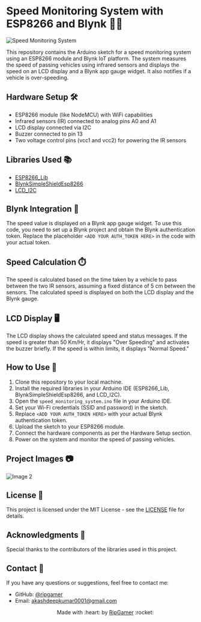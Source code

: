 # Speed Monitoring System with ESP8266 and Blynk 🚗🚀

![Speed Monitoring System](https://lh3.googleusercontent.com/pw/AIL4fc_WZmPgVpkvJWhb5YOk1w4Ti9uRzFZUOn-9p6Ot0oAEqQk2hHEsWXdNRW4_cojOBhaXiDiItx0o6tKzcslzJEvz63xbMlqWt74Yfuw2HnCEznq7FfsUpeo1SS1A3tPnzj34EJKq19bbJhh_x-2vcbg0kCMedPdvFcsN6-cxbzdaT21IdE9bKneGdHDMEjU9udnRi1u1VAYD-8XizJJXxP0O0IC00hKAG3s4L9J4rQF5Jo5NWq2t_9U3mQvMksuLSVYwac0Wb45XAWLIna97XyvLCbxYs3Ipwy2FrrAeSkSZSWcAfcWuZRX_HZZoJBsDvFJ9Uv7JueqjbBftnoHI1PJpgcBZ2t-uyjrZqPbosPzooPwboWJktwMBnWpWVgfkSJiOS9cmAC0Ze1kF69k5v5nPFOfcPtuw1E8H9RIunT1ojcDsSiiXY_1ziL38XhQms7PWUmG7TamY_tF-sWn_QiS6RMMM6nSZ-nng9MBV9xVw2BqahJhqu3WEH5sg4GwvJu45m15mkHDmtYW0FobDI2Pkall5chXZJD7j7Ka0-4Z3M2NUw1G54FQGb1Ohm7A7afuJ3OOdxsTBD4rQv9-HT_yNoWfRFhQ5YK46-j5JnVEb5MnFfJ5GfPPEkwqyGnJRPk0kPZy-fas5qsBvYYhEs3IAMci7MAZ3tnzGUNJXnkrBT28lsHm4XNkp1C-RJnkQd_aUkXJOR5I8ANva9FOTXjjMflMB5LZHgTSaQWPvq578DUV3HxSgE1j8mvvIRIrmcJIsEegATrnnnZNN3pVbVxJbNGxi2RXhk93ryb3o39IJGBTtNaTUVrON5p0gVjliwYNVSdO21T-bcF0Z-MXd2ihrXS3OEEQ8eCaomCOhRs2_OT7hkQJiaw1yFu3EfBrz26z7sAmxFdrRvdMQB7ZkhupQMg=w157-h209-no?authuser=0)

This repository contains the Arduino sketch for a speed monitoring system using an ESP8266 module and Blynk IoT platform. The system measures the speed of passing vehicles using infrared sensors and displays the speed on an LCD display and a Blynk app gauge widget. It also notifies if a vehicle is over-speeding.

## Hardware Setup 🛠️

- ESP8266 module (like NodeMCU) with WiFi capabilities
- Infrared sensors (IR) connected to analog pins A0 and A1
- LCD display connected via I2C
- Buzzer connected to pin 13
- Two voltage control pins (vcc1 and vcc2) for powering the IR sensors

## Libraries Used 📚

- [ESP8266_Lib](insert_esp8266_lib_url_here)
- [BlynkSimpleShieldEsp8266](insert_blynk_lib_url_here)
- [LCD_I2C](insert_lcd_i2c_lib_url_here)

## Blynk Integration 📡

The speed value is displayed on a Blynk app gauge widget. To use this code, you need to set up a Blynk project and obtain the Blynk authentication token. Replace the placeholder `<ADD YOUR AUTH_TOKEN HERE>` in the code with your actual token.

## Speed Calculation ⏱️

The speed is calculated based on the time taken by a vehicle to pass between the two IR sensors, assuming a fixed distance of 5 cm between the sensors. The calculated speed is displayed on both the LCD display and the Blynk gauge.

## LCD Display 🖥️

The LCD display shows the calculated speed and status messages. If the speed is greater than 50 Km/Hr, it displays "Over Speeding" and activates the buzzer briefly. If the speed is within limits, it displays "Normal Speed."

## How to Use 🚀

1. Clone this repository to your local machine.
2. Install the required libraries in your Arduino IDE (ESP8266_Lib, BlynkSimpleShieldEsp8266, and LCD_I2C).
3. Open the `speed_monitoring_system.ino` file in your Arduino IDE.
4. Set your Wi-Fi credentials (SSID and password) in the sketch.
5. Replace `<ADD YOUR AUTH_TOKEN HERE>` with your actual Blynk authentication token.
6. Upload the sketch to your ESP8266 module.
7. Connect the hardware components as per the Hardware Setup section.
8. Power on the system and monitor the speed of passing vehicles.

## Project Images 📷
![Image 2](https://lh3.googleusercontent.com/pw/AIL4fc_cSJ-rHZorsNdEQeb0DuDEXvq-3Na3OU0OEtPbRbkuDqq7G1UwG0oqWIR9kORcFCBd7D7Wf9DK5gNKRfm6tqZzdnh-mOFsHWRwTmczsrsiH_jAX0-UoT7g4sP9NLoOdN6RBVgjrvAoPwYnDaQgHMHozF2plH43__YcMa91O5Yfc3hDVuyZHPkZiOWjeZt_UCymuxHVC2IB7Jf4U6KqL64WJVz_xelavdsFnOQteZqL2oSVKb76eiYfDldcqEm8sTX25ea1TTsxkTS3FLKCE2xaF0-EYxbiXcwfFt8yFroQjH4xqpe70pzFiHoMYjYcGWu-FeIOv4pfgB5Hso8_CKFZJL2iVQiGd6V1o9eUpLAJZgpdYn8eyEA0Db1Wu3EDo-ZB119o2xHu7ey4w6_eHqj4hE3m2sK_SP2V2pnX4wMaKGtemzUo9abvFRZ-Zu2_E2ksbdDW4fQ2hWvB12qEWIpuWArSXbqECK9lfuOoTxQ9VFyrj0mj2nHcBFyG3pVxuEN1_ejIq8jt9B85QZxpQ9afbCpHFlUrTgK8QJ9FbYrb1ZRFrMvoS0zaoO_wGzQ78WNRAM5tLgQQ7N65qY-HmAd7tEWiyHp6tZpnNeFquVk-IIbx87MbNsY-b8sMpBAJRWApWzS15hEKGIiWpaE_KK4e7sEsimz29_h4jLKTffwUQwPtRGN92d6U88jOJFdwKrj60SICN6n56jreo6Bb4dPsX1tbVZceSrmr5UYY1OjVx8VQErxUzWJ3OoFd79Y4i9ceXb726VsyKUQ5ataA_IqvUX4JEThASJvaOPtaUKm7Ur_gpOaTeRCgFG7JtjEf3TNQ2ectyFQcG9K5eImZ1u9Oqu0q6ZZ_oHW7oUJQGY7BY4yEWGN0_jux7oec2ok65JlNOxxScRRcOHJUy-keDkOQ7Q=w673-h894-s-no?authuser=0)

## License 📜

This project is licensed under the MIT License - see the [LICENSE](LICENSE) file for details.

## Acknowledgments 🙏

Special thanks to the contributors of the libraries used in this project.

## Contact 📧

If you have any questions or suggestions, feel free to contact me:
- GitHub: [@ripgamer](https://github.com/ripgamer)
- Email: akashdeepkumar0001@gmail.com
  <p align="center">
    Made with :heart: by <a href="https://github.com/ripgamer">RipGamer</a> :rocket:
</p>
